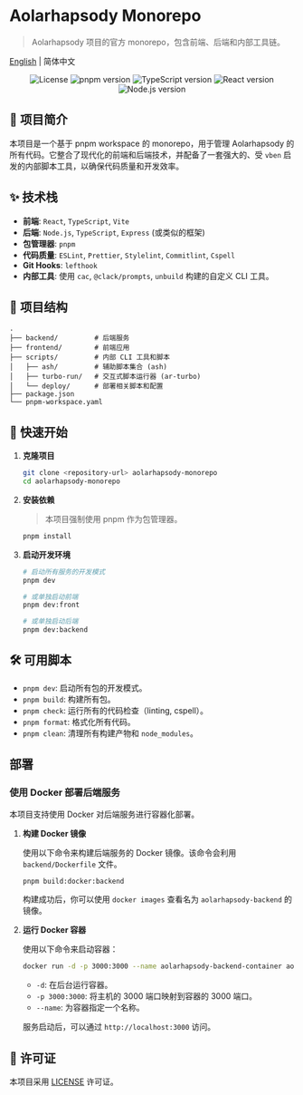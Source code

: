 # Aolarhapsody Monorepo

> Aolarhapsody 项目的官方 monorepo，包含前端、后端和内部工具链。

[English](./README.en.md) | 简体中文

<p align="center">
  <img src="https://img.shields.io/badge/license-MIT-blue.svg" alt="License">
  <img src="https://img.shields.io/badge/pnpm-v10.13.1-orange" alt="pnpm version">
  <img src="https://img.shields.io/badge/TypeScript-^5.0.0-blue" alt="TypeScript version">
  <img src="https://img.shields.io/badge/React-^18.0.0-cyan" alt="React version">
  <img src="https://img.shields.io/badge/Node.js-^20.0.0-green" alt="Node.js version">
</p>

## 📖 项目简介

本项目是一个基于 pnpm workspace 的 monorepo，用于管理 Aolarhapsody 的所有代码。它整合了现代化的前端和后端技术，并配备了一套强大的、受 `vben` 启发的内部脚本工具，以确保代码质量和开发效率。

## ✨ 技术栈

- **前端**: `React`, `TypeScript`, `Vite`
- **后端**: `Node.js`, `TypeScript`, `Express` (或类似的框架)
- **包管理器**: `pnpm`
- **代码质量**: `ESLint`, `Prettier`, `Stylelint`, `Commitlint`, `Cspell`
- **Git Hooks**: `lefthook`
- **内部工具**: 使用 `cac`, `@clack/prompts`, `unbuild` 构建的自定义 CLI 工具。

## 📂 项目结构

```
.
├── backend/         # 后端服务
├── frontend/        # 前端应用
├── scripts/         # 内部 CLI 工具和脚本
│   ├── ash/         # 辅助脚本集合 (ash)
│   ├── turbo-run/   # 交互式脚本运行器 (ar-turbo)
│   └── deploy/      # 部署相关脚本和配置
├── package.json
└── pnpm-workspace.yaml
```

## 🚀 快速开始

1.  **克隆项目**

    ```bash
    git clone <repository-url> aolarhapsody-monorepo
    cd aolarhapsody-monorepo
    ```

2.  **安装依赖**

    > 本项目强制使用 pnpm 作为包管理器。

    ```bash
    pnpm install
    ```

3.  **启动开发环境**

    ```bash
    # 启动所有服务的开发模式
    pnpm dev

    # 或单独启动前端
    pnpm dev:front

    # 或单独启动后端
    pnpm dev:backend
    ```

## 🛠️ 可用脚本

- `pnpm dev`: 启动所有包的开发模式。
- `pnpm build`: 构建所有包。
- `pnpm check`: 运行所有的代码检查（linting, cspell）。
- `pnpm format`: 格式化所有代码。
- `pnpm clean`: 清理所有构建产物和 `node_modules`。

## 部署

### 使用 Docker 部署后端服务

本项目支持使用 Docker 对后端服务进行容器化部署。

1.  **构建 Docker 镜像**

    使用以下命令来构建后端服务的 Docker 镜像。该命令会利用 `backend/Dockerfile` 文件。

    ```bash
    pnpm build:docker:backend
    ```

    构建成功后，你可以使用 `docker images` 查看名为 `aolarhapsody-backend` 的镜像。

2.  **运行 Docker 容器**

    使用以下命令来启动容器：

    ```bash
    docker run -d -p 3000:3000 --name aolarhapsody-backend-container aolarhapsody-backend
    ```

    - `-d`: 在后台运行容器。
    - `-p 3000:3000`: 将主机的 3000 端口映射到容器的 3000 端口。
    - `--name`: 为容器指定一个名称。

    服务启动后，可以通过 `http://localhost:3000` 访问。

## 📄 许可证

本项目采用 [LICENSE](./LICENSE) 许可证。
